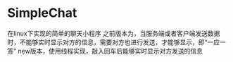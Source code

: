 # SimpleChat
在linux下实现的简单的聊天小程序
之前版本为，当服务端或者客户端发送数据时，不能够实时显示对方的信息，需要对方也进行发送，才能够显示，即“一应一答”
new版本，使用线程实现，敲入回车后能够实时显示对方发送的信息
